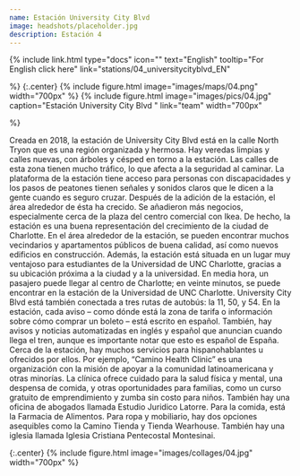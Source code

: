 ```yaml
---
name: Estación University City Blvd 
image: headshots/placeholder.jpg
description: Estación 4
---
```


{%
  include link.html
  type="docs"
  icon=""
  text="English"
  tooltip="For English click here"
  link="stations/04_universitycityblvd_EN"

%}
{:.center}
{%
  include figure.html
  image="images/maps/04.png"
  width="700px"
%}
{%
  include figure.html
  image="images/pics/04.jpg"
  caption="Estación University City Blvd "
  link="team"
  width="700px"

%}


Creada en 2018, la estación de University City Blvd está en la calle North Tryon que es una región organizada y hermosa. Hay veredas limpias y calles nuevas, con árboles y césped en torno a la estación. Las calles de esta zona tienen mucho tráfico, lo que afecta a la seguridad al caminar. La plataforma de la estación tiene acceso para personas con discapacidades y los pasos de peatones tienen señales y sonidos claros que le dicen a la gente cuando es seguro cruzar. 
Después de la adición de la estación, el área alrededor de ésta ha crecido. Se añadieron más negocios, especialmente cerca de la plaza del centro comercial con Ikea. De hecho, la estación es una buena representación del crecimiento de la ciudad de Charlotte. En el área alrededor de la estación, se pueden encontrar muchos vecindarios y apartamentos públicos de buena calidad, así como nuevos edificios en construcción. Además, la estación está situada en un lugar muy ventajoso para estudiantes de la Universidad de UNC Charlotte, gracias a su ubicación próxima a la ciudad y a la universidad. En media hora, un pasajero puede llegar al centro de Charlotte; en veinte minutos, se puede encontrar en la estación de la Universidad de UNC Charlotte. University City Blvd está también conectada a tres rutas de autobús: la 11, 50, y 54. En la estación, cada aviso – como dónde está la zona de tarifa o información sobre cómo comprar un boleto – está escrito en español. También, hay avisos y noticias automatizadas en inglés y español que anuncian cuando llega el tren, aunque es importante notar que esto es español de España. Cerca de la estación, hay muchos servicios para hispanohablantes u ofrecidos por ellos. Por ejemplo, “Camino Health Clinic” es una organización con la misión de apoyar a la comunidad latinoamericana y otras minorías. La clínica ofrece cuidado para la salud física y mental, una despensa de comida, y otras oportunidades para familias, como un curso gratuito de emprendimiento y zumba sin costo para niños. También hay una oficina de abogados llamada Estudio Juridico Latorre. Para la comida, está la Farmacia de Alimentos. Para ropa y mobiliario, hay dos opciones asequibles como la Camino Tienda y Tienda Wearhouse. También hay una iglesia llamada Iglesia Cristiana Pentecostal Montesinai.

{:.center}
{%
include figure.html
image="images/collages/04.jpg"
width="700px"
%}